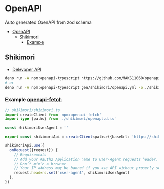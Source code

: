 # OpenAPI

Auto generated OpenAPI from [zod schema](https://zod.dev/)

- [OpenAPI](#openapi)
  - [Shikimori](#shikimori)
    - [Example](#example-openapi-fetch)
<!--   - [Danbooru](#danbooru)
    - [Example](#example-openapi-fetch-1) -->

## Shikimori

- [Delevoper API](https://shikimori.one/api/doc)

```sh
deno run -A npm:openapi-typescript https://github.com/MAKS11060/openapi/releases/latest/download/shikimori.openapi.yml -o ./shikimori/openapi.d.ts
# or
deno run -A npm:openapi-typescript gen/shikimori/openapi.yml -o ./shikimori/openapi.d.ts
```

### Example [openapi-fetch](https://openapi-ts.dev/openapi-fetch/)

```ts
// shikimori/shikimori.ts
import createClient from 'npm:openapi-fetch'
import type {paths} from './shikimori/openapi.d.ts'

const shikimoriUserAgent = ''

export const shikimoriApi = createClient<paths>({baseUrl: 'https://shikimori.one'})

shikimoriApi.use({
  onRequest({request}) {
    // Requirements
    // Add your Oauth2 Application name to User-Agent requests header.
    // Don’t mimic a browser.
    // Your IP address may be banned if you use API without properly set User-Agent header.
    request.headers.set('user-agent', shikimoriUserAgent)
  },
})
```

<!-- ## Danbooru (TODO)

- [Api Wiki](https://danbooru.donmai.us/wiki_pages/help:api)
- [Danbooru Help](https://danbooru.donmai.us/wiki_pages/help:toc#dtext-developer_guide)

```sh
deno run -A npm:openapi-typescript https://github.com/MAKS11060/openapi/releases/latest/download/danbooru.openapi.yml -o ./danbooru/openapi.d.ts
# or
deno run -A npm:openapi-typescript gen/danbooru/openapi.yml -o ./danbooru/openapi.d.ts
```

### Example [openapi-fetch](https://openapi-ts.dev/openapi-fetch/)

```ts
// danbooru/danbooru.ts
import {encodeBase64} from 'jsr:@std/encoding/base64'
import createClient from 'npm:openapi-fetch'
import type {paths} from './danbooru/openapi.d.ts'

const login = ''
const apiKey = ''
const authorization = encodeBase64(`${login}:${apiKey}`)

export const danbooruApi = createClient<paths>({baseUrl: 'https://danbooru.donmai.us'})

// for authorized requests
danbooruApi.use({
  onRequest({request}) {
    request.headers.set('authorization', authorization)
  },
})
```
 -->